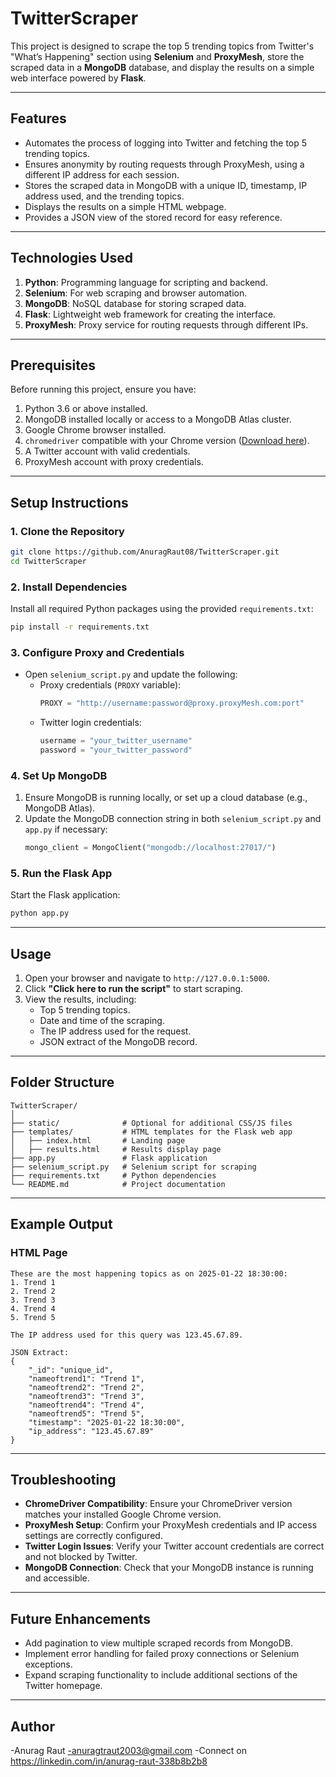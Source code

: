 # TwitterScraper


This project is designed to scrape the top 5 trending topics from Twitter's "What’s Happening" section using **Selenium** and **ProxyMesh**, store the scraped data in a **MongoDB** database, and display the results on a simple web interface powered by **Flask**.

---

## **Features**
- Automates the process of logging into Twitter and fetching the top 5 trending topics.
- Ensures anonymity by routing requests through ProxyMesh, using a different IP address for each session.
- Stores the scraped data in MongoDB with a unique ID, timestamp, IP address used, and the trending topics.
- Displays the results on a simple HTML webpage.
- Provides a JSON view of the stored record for easy reference.

---

## **Technologies Used**
1. **Python**: Programming language for scripting and backend.
2. **Selenium**: For web scraping and browser automation.
3. **MongoDB**: NoSQL database for storing scraped data.
4. **Flask**: Lightweight web framework for creating the interface.
5. **ProxyMesh**: Proxy service for routing requests through different IPs.

---

## **Prerequisites**
Before running this project, ensure you have:
1. Python 3.6 or above installed.
2. MongoDB installed locally or access to a MongoDB Atlas cluster.
3. Google Chrome browser installed.
4. `chromedriver` compatible with your Chrome version ([Download here](https://chromedriver.chromium.org/)).
5. A Twitter account with valid credentials.
6. ProxyMesh account with proxy credentials.

---

## **Setup Instructions**
### 1. Clone the Repository
```bash
git clone https://github.com/AnuragRaut08/TwitterScraper.git
cd TwitterScraper
```

### 2. Install Dependencies
Install all required Python packages using the provided `requirements.txt`:
```bash
pip install -r requirements.txt
```

### 3. Configure Proxy and Credentials
- Open `selenium_script.py` and update the following:
  - Proxy credentials (`PROXY` variable):
    ```python
    PROXY = "http://username:password@proxy.proxyMesh.com:port"
    ```
  - Twitter login credentials:
    ```python
    username = "your_twitter_username"
    password = "your_twitter_password"
    ```

### 4. Set Up MongoDB
1. Ensure MongoDB is running locally, or set up a cloud database (e.g., MongoDB Atlas).
2. Update the MongoDB connection string in both `selenium_script.py` and `app.py` if necessary:
   ```python
   mongo_client = MongoClient("mongodb://localhost:27017/")
   ```

### 5. Run the Flask App
Start the Flask application:
```bash
python app.py
```

---

## **Usage**
1. Open your browser and navigate to `http://127.0.0.1:5000`.
2. Click **"Click here to run the script"** to start scraping.
3. View the results, including:
   - Top 5 trending topics.
   - Date and time of the scraping.
   - The IP address used for the request.
   - JSON extract of the MongoDB record.

---

## **Folder Structure**
```
TwitterScraper/
│
├── static/              # Optional for additional CSS/JS files
├── templates/           # HTML templates for the Flask web app
│   ├── index.html       # Landing page
│   ├── results.html     # Results display page
├── app.py               # Flask application
├── selenium_script.py   # Selenium script for scraping
├── requirements.txt     # Python dependencies
└── README.md            # Project documentation
```

---

## **Example Output**
### **HTML Page**
```
These are the most happening topics as on 2025-01-22 18:30:00:
1. Trend 1
2. Trend 2
3. Trend 3
4. Trend 4
5. Trend 5

The IP address used for this query was 123.45.67.89.

JSON Extract:
{
    "_id": "unique_id",
    "nameoftrend1": "Trend 1",
    "nameoftrend2": "Trend 2",
    "nameoftrend3": "Trend 3",
    "nameoftrend4": "Trend 4",
    "nameoftrend5": "Trend 5",
    "timestamp": "2025-01-22 18:30:00",
    "ip_address": "123.45.67.89"
}
```

---

## **Troubleshooting**
- **ChromeDriver Compatibility**: Ensure your ChromeDriver version matches your installed Google Chrome version.
- **ProxyMesh Setup**: Confirm your ProxyMesh credentials and IP access settings are correctly configured.
- **Twitter Login Issues**: Verify your Twitter account credentials are correct and not blocked by Twitter.
- **MongoDB Connection**: Check that your MongoDB instance is running and accessible.

---

## **Future Enhancements**
- Add pagination to view multiple scraped records from MongoDB.
- Implement error handling for failed proxy connections or Selenium exceptions.
- Expand scraping functionality to include additional sections of the Twitter homepage.

---

## **Author**
-Anurag Raut
-anuragtraut2003@gmail.com
-Connect on https://linkedin.com/in/anurag-raut-338b8b2b8
